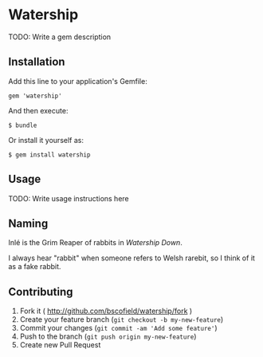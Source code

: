 # Watership

TODO: Write a gem description

## Installation

Add this line to your application's Gemfile:

    gem 'watership'

And then execute:

    $ bundle

Or install it yourself as:

    $ gem install watership

## Usage

TODO: Write usage instructions here


## Naming

Inlé is the Grim Reaper of rabbits in *Watership Down*.

I always hear "rabbit" when someone refers to Welsh rarebit, so I think of it as a fake rabbit.

## Contributing

1. Fork it ( http://github.com/bscofield/watership/fork )
2. Create your feature branch (`git checkout -b my-new-feature`)
3. Commit your changes (`git commit -am 'Add some feature'`)
4. Push to the branch (`git push origin my-new-feature`)
5. Create new Pull Request

